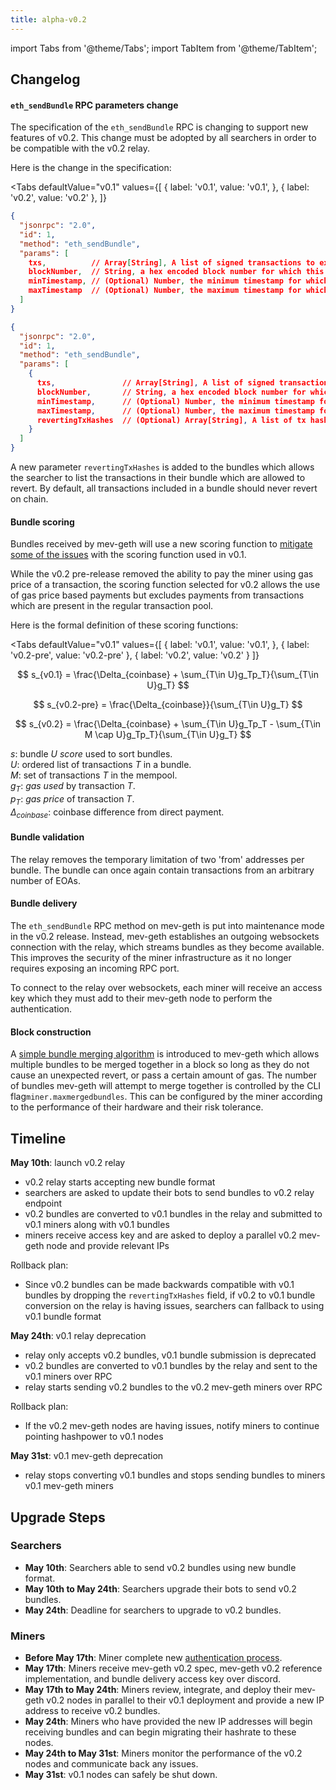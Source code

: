 ```yaml
---
title: alpha-v0.2
---
```


import Tabs from '@theme/Tabs';
import TabItem from '@theme/TabItem';

## Changelog

#### `eth_sendBundle` RPC parameters change
The specification of the `eth_sendBundle` RPC is changing to support new features of v0.2. This change must be adopted by all searchers in order to be compatible with the v0.2 relay.

Here is the change in the specification:

<Tabs
  defaultValue="v0.1"
  values={[
    { label: 'v0.1', value: 'v0.1', },
    { label: 'v0.2', value: 'v0.2' },
  ]}
>
<TabItem value="v0.1">

```json
{
  "jsonrpc": "2.0",
  "id": 1,
  "method": "eth_sendBundle",
  "params": [
    txs,          // Array[String], A list of signed transactions to execute in an atomic bundle
    blockNumber,  // String, a hex encoded block number for which this bundle is valid on
    minTimestamp, // (Optional) Number, the minimum timestamp for which this bundle is valid, in seconds since the unix epoch
    maxTimestamp  // (Optional) Number, the maximum timestamp for which this bundle is valid, in seconds since the unix epoch
  ]
}
```

</TabItem>
<TabItem value="v0.2">

```json
{
  "jsonrpc": "2.0",
  "id": 1,
  "method": "eth_sendBundle",
  "params": [
    {
      txs,               // Array[String], A list of signed transactions to execute in an atomic bundle
      blockNumber,       // String, a hex encoded block number for which this bundle is valid on
      minTimestamp,      // (Optional) Number, the minimum timestamp for which this bundle is valid, in seconds since the unix epoch
      maxTimestamp,      // (Optional) Number, the maximum timestamp for which this bundle is valid, in seconds since the unix epoch
      revertingTxHashes  // (Optional) Array[String], A list of tx hashes that are allowed to revert 
    }
  ]
}
```

</TabItem>
</Tabs>

A new parameter `revertingTxHashes` is added to the bundles which allows the searcher to list the transactions in their bundle which are allowed to revert. By default, all transactions included in a bundle should never revert on chain.

#### Bundle scoring
Bundles received by mev-geth will use a new scoring function to [mitigate some of the issues](https://hackmd.io/@flashbots/core-v2-proposal#Revamped-auction-pricing) with the scoring function used in v0.1.

While the v0.2 pre-release removed the ability to pay the miner using gas price of a transaction, the scoring function selected for v0.2 allows the use of gas price based payments but excludes payments from transactions which are present in the regular transaction pool.

Here is the formal definition of these scoring functions:

<Tabs
  defaultValue="v0.1"
  values={[
    { label: 'v0.1', value: 'v0.1', },
    { label: 'v0.2-pre', value: 'v0.2-pre' },
    { label: 'v0.2', value: 'v0.2' }
  ]}
>
<TabItem value="v0.1">

$$
s_{v0.1} = \frac{\Delta_{coinbase} + \sum_{T\in U}g_Tp_T}{\sum_{T\in U}g_T}
$$
</TabItem>
<TabItem value="v0.2-pre">

$$
s_{v0.2-pre} = \frac{\Delta_{coinbase}}{\sum_{T\in U}g_T}
$$
</TabItem>
<TabItem value="v0.2">

$$
s_{v0.2} = \frac{\Delta_{coinbase} + \sum_{T\in U}g_Tp_T - \sum_{T\in M \cap U}g_Tp_T}{\sum_{T\in U}g_T}
$$
</TabItem>
</Tabs>

$s$: bundle $U$ _score_ used to sort bundles.  
$U$: ordered list of transactions $T$ in a bundle.  
$M$: set of transactions $T$ in the mempool.  
$g_{T}$: _gas used_ by transaction $T$.  
$p_{T}$: _gas price_ of transaction $T$.  
$\Delta_{coinbase}$: coinbase difference from direct payment.  
  
#### Bundle validation
The relay removes the temporary limitation of two 'from' addresses per bundle. The bundle can once again contain transactions from an arbitrary number of EOAs.

#### Bundle delivery
The `eth_sendBundle` RPC method on mev-geth is put into maintenance mode in the v0.2 release. Instead, mev-geth establishes an outgoing websockets connection with the relay, which streams bundles as they become available. This improves the security of the miner infrastructure as it no longer requires exposing an incoming RPC port.

To connect to the relay over websockets, each miner will receive an access key which they must add to their mev-geth node to perform the authentication.

#### Block construction
A [simple bundle merging algorithm](https://hackmd.io/@flashbots/core-v2-proposal#Bundle-merging) is introduced to mev-geth which allows multiple bundles to be merged together in a block so long as they do not cause an unexpected revert, or pass a certain amount of gas. The number of bundles mev-geth will attempt to merge together is controlled by the CLI flag`miner.maxmergedbundles`. This can be configured by the miner according to the performance of their hardware and their risk tolerance.

## Timeline

**May 10th**: launch v0.2 relay
- v0.2 relay starts accepting new bundle format
- searchers are asked to update their bots to send bundles to v0.2 relay endpoint
- v0.2 bundles are converted to v0.1 bundles in the relay and submitted to v0.1 miners along with v0.1 bundles
- miners receive access key and are asked to deploy a parallel v0.2 mev-geth node and provide relevant IPs

Rollback plan:
- Since v0.2 bundles can be made backwards compatible with v0.1 bundles by dropping the `revertingTxHashes` field, if v0.2 to v0.1 bundle conversion on the relay is having issues, searchers can fallback to using v0.1 bundle format

**May 24th**: v0.1 relay deprecation
- relay only accepts v0.2 bundles, v0.1 bundle submission is deprecated
- v0.2 bundles are converted to v0.1 bundles by the relay and sent to the v0.1 miners over RPC
- relay starts sending v0.2 bundles to the v0.2 mev-geth miners over RPC

Rollback plan:
- If the v0.2 mev-geth nodes are having issues, notify miners to continue pointing hashpower to v0.1 nodes

**May 31st**: v0.1 mev-geth deprecation
- relay stops converting v0.1 bundles and stops sending bundles to miners v0.1 mev-geth miners

## Upgrade Steps

### Searchers
- **May 10th**: Searchers able to send v0.2 bundles using new bundle format.
- **May 10th to May 24th**: Searchers upgrade their bots to send v0.2 bundles.
- **May 24th**: Deadline for searchers to upgrade to v0.2 bundles.

### Miners
- **Before May 17th**: Miner complete new [authentication process](https://hackmd.io/@flashbots/miner-authentication).
- **May 17th**: Miners receive mev-geth v0.2 spec, mev-geth v0.2 reference implementation, and bundle delivery access key over discord.
- **May 17th to May 24th**: Miners review, integrate, and deploy their mev-geth v0.2 nodes in parallel to their v0.1 deployment and provide a new IP address to receive v0.2 bundles.
- **May 24th**: Miners who have provided the new IP addresses will begin receiving bundles and can begin migrating their hashrate to these nodes.
- **May 24th to May 31st**: Miners monitor the performance of the v0.2 nodes and communicate back any issues.
- **May 31st**: v0.1 nodes can safely be shut down.
